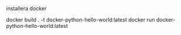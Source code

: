 installera docker

docker build . -t docker-python-hello-world:latest
docker run docker-python-hello-world:latest
